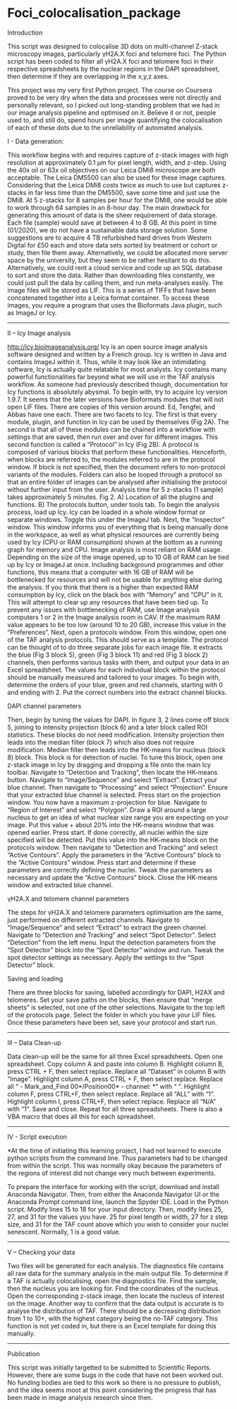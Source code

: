 # Foci_colocalisation_package
Introduction

This script was designed to colocalise 3D dots on multi-channel Z-stack microscopy images, particularly γH2A.X foci and telomere foci. The Python script has been coded to filter all γH2A.X foci and telomere foci in their respective spreadsheets by the nuclear regions in the DAPI spreadsheet, then determine if they are overlapping in the x,y,z axes. 

This project was my very first Python project. The course on Coursera proved to be very dry when the data and processes were not directly and personally relevant, so I picked out long-standing problem that we had in our image analysis pipeline and optimised on it. Believe it or not, people used to, and still do, spend hours per image quantifying the colocalisation of each of these dots due to the unreliability of automated analysis.


I - Data generation:

This workflow begins with and requires capture of z-stack images with high resolution at approximately 0.1 µm for pixel length, width, and z-step. Using the 40x oil or 63x oil objectives on our Leica DMi8 microscope are both acceptable. The Leica DM5500 can also be used for these image captures. Considering that the Leica DMi8 costs twice as much to use but captures z-stacks in far less time than the DM5500, save some time and just use the DMi8. At 5 z-stacks for 8 samples per hour for the DMi8, one would be able to work through 64 samples in an 8-hour day. 
The main drawback for generating this amount of data is the sheer requirement of data storage. Each file (sample) would save at between 4 to 8 GB. At this point in time (01/2020), we do not have a sustainable data storage solution. Some suggestions are to acquire 4 TB refurbished hard drives from Western Digital for £50 each and store data sets sorted by treatment or cohort or study, then file them away. Alternatively, we could be allocated more server space by the university, but they seem to be rather hesitant to do this. Alternatively, we could rent a cloud service and code up an SQL database to sort and store the data. Rather than downloading files constantly, we could just pull the data by calling them, and run meta-analyses easily.
The image files will be stored as LIF. This is a series of TIFFs that have been concatenated together into a Leica format container. To access these images, you require a program that uses the Bioformats Java plugin, such as ImageJ or Icy.

-------------------------

II – Icy Image analysis

http://icy.bioimageanalysis.org/
Icy is an open source image analysis software designed and written by a French group. Icy is written in Java and contains ImageJ within it. Thus, while it may look like an intimidating software, Icy is actually quite relatable for most analysts. Icy contains many powerful functionalities far beyond what we will use in the TAF analysis workflow. As someone had previously described though, documentation for Icy functions is absolutely abysmal. 
To begin with, try to acquire Icy version 1.9.7. It seems that the later versions have Bioformats modules that will not open LIF files. There are copies of this version around. Ed, Tengfei, and Abbas have one each.
There are two facets to Icy. The first is that every module, plugin, and function in Icy can be used by themselves (Fig 2A). The second is that all of these modules can be chained into a workflow with settings that are saved, then run over and over for different images. This second function is called a “Protocol” in Icy (Fig 2B). A protocol is composed of various blocks that perform these functionalities. Henceforth, when blocks are referred to, the modules referred to are in the protocol window. If block is not specified, then the document refers to non-protocol variants of the modules. Folders can also be looped through a protocol so that an entire folder of images can be analysed after initialising the protocol without further input from the user. Analysis time for 5 z-stacks (1 sample) takes approximately 5 minutes.
Fig 2. A) Location of all the plugins and functions. B) The protocols button, under tools tab.
To begin the analysis process, load up Icy. Icy can be loaded in a whole window format or separate windows. Toggle this under the ImageJ tab. Next, the “Inspector” window. This window informs you of everything that is being manually done in the workspace, as well as what physical resources are currently being used by Icy (CPU or RAM consumption) shown at the bottom as a running graph for memory and CPU. Image analysis is most reliant on RAM usage. Depending on the size of the image opened, up to 10 GB of RAM can be tied up by Icy or ImageJ at once. Including background programmes and other functions, this means that a computer with 16 GB of RAM will be bottlenecked for resources and will not be usable for anything else during the analysis. If you think that there is a higher than expected RAM consumption by Icy, click on the black box with “Memory” and “CPU” in it. This will attempt to clear up any resources that have been tied up. To prevent any issues with bottlenecking of RAM, use Image analysis computers 1 or 2 in the Image analysis room in CAV. If the maximum RAM value appears to be too low (around 10 to 20 GB), increase this value in the “Preferences”.
Next, open a protocols window. From this window, open one of the TAF analysis protocols. This should serve as a template. The protocol can be thought of to do three separate jobs for each image file. It extracts the blue (Fig 3 block 5), green (Fig 3 block 11) and red (Fig 3 block 2) channels, then performs various tasks with them, and output your data in an Excel spreadsheet. The values for each individual block within the protocol should be manually measured and tailored to your images.
To begin with, determine the orders of your blue, green and red channels, starting with 0 and ending with 2. Put the correct numbers into the extract channel blocks. 

DAPI channel parameters

Then, begin by tuning the values for DAPI. In figure 3, 2 lines come off block 5, joining to intensity projection (block 6) and a later block called ROI statistics. These blocks do not need modification. Intensity projection then leads into the median filter (block 7) which also does not require modification. Median filter then leads into the HK-means for nucleus (block 8) block. This block is for detection of nuclei. To tune this block, open one z-stack image in Icy by dragging and dropping a file onto the main Icy toolbar. Navigate to “Detection and Tracking”, then locate the HK-means button. Navigate to “Image/Sequence” and select “Extract”. Extract your blue channel. Then navigate to “Processing” and select “Projection”. Ensure that your extracted blue channel is selected. Press start on the projection window. You now have a maximum z-projection for blue. Navigate to “Region of Interest” and select “Polygon”. Draw a ROI around a large nucleus to get an idea of what nuclear size range you are expecting on your image. Put this value + about 20% into the HK-means window that was opened earlier. Press start. If done correctly, all nuclei within the size specified will be detected. Put this value into the HK-means block on the protocols window. Then navigate to “Detection and Tracking” and select “Active Contours”. Apply the parameters in the “Active Contours” block to the “Active Contours” window. Press start and determine if these parameters are correctly defining the nuclei. Tweak the parameters as necessary and update the “Active Contours” block. Close the HK-means window and extracted blue channel.

γH2A.X and telomere channel parameters

The steps for γH2A.X and telomere parameters optimisation are the same, just performed on different extracted channels. Navigate to “Image/Sequence” and select “Extract” to extract the green channel. Navigate to “Detection and Tracking” and select “Spot Detector”. Select “Detection” from the left menu. Input the detection parameters from the “Spot Detector” block into the “Spot Detector” window and run. Tweak the spot detector settings as necessary. Apply the settings to the “Spot Detector” block.

Saving and loading

There are three blocks for saving, labelled accordingly for DAPI, H2AX and telomeres. Set your save paths on the blocks, then ensure that “merge sheets” is selected, not one of the other selections. Navigate to the top left of the protocols page. Select the folder in which you have your LIF files. Once these parameters have been set, save your protocol and start run. 

-------------------------

III – Data Clean-up

Data clean-up will be the same for all three Excel spreadsheets. Open one spreadsheet. Copy column A and paste into column B. Highlight column B, press CTRL + F, then select replace. Replace all “Dataset” in column B with “Image”. Highlight column A, press CTRL + F, then select replace. Replace all “ - Mark_and_Find 00*/Position00* - channel: *” with “ “. Highlight column F, press CTRL+F, then select replace. Replace all “ALL” with “1”. Highlight column I, press CTRL+F, then select replace. Replace all “N/A” with “1”. Save and close. Repeat for all three spreadsheets. There is also a VBA macro that does all this for each spreadsheet.

-------------------------

IV - Script execution

*At the time of initiating this learning project, I had not learned to execute python scripts from the command line. Thus parameters had to be changed from within the script. This was normally okay because the parameters of the regions of interest did not change very much between experiments.

To prepare the interface for working with the script, download and install Anaconda Navigator. Then, from either the Anaconda Navigator UI or the Anaconda Prompt command line, launch the Spyder IDE. Load in the Python script. Modify lines 15 to 18 for your input directory. Then, modify lines 25, 27, and 31 for the values you have. 25 for pixel length or width, 27 for z step size, and 31 for the TAF count above which you wish to consider your nuclei senescent. Normally, 1 is a good value. 

-------------------------

V – Checking your data

Two files will be generated for each analysis. The diagnostics file contains all raw data for the summary analysis in the main output file. To determine if a TAF is actually colocalising, open the diagnostics file. Find the sample, then the nucleus you are looking for. Find the coordinates of the nucleus. Open the corresponding z-stack image, then locate the nucleus of interest on the image.
Another way to confirm that the data output is accurate is to analyse the distribution of TAF. There should be a decreasing distribution from 1 to 10+, with the highest category being the no-TAF category. This function is not yet coded in, but there is an Excel template for doing this manually. 

-------------------------

Publication

This script was initially targetted to be submitted to Scientific Reports. However, there are some bugs in the code that have not been worked out. No funding bodies are tied to this work so there is no pressure to publish, and the idea seems moot at this point considering the progress that has been made in image analysis research since then. 

